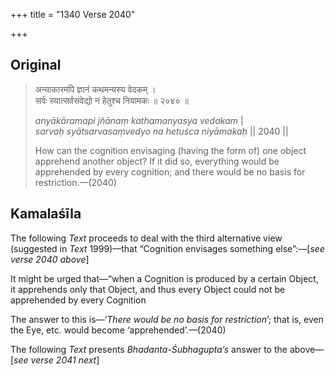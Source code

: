 +++
title = "1340 Verse 2040"

+++
## Original 
>
> अन्याकारमपि ज्ञानं कथमन्यस्य वेदकम् ।  
> सर्वः स्यात्सर्वसंवेद्यो न हेतुश्च नियामकः ॥ २०४० ॥ 
>
> *anyākāramapi jñānaṃ kathamanyasya vedakam* \|  
> *sarvaḥ syātsarvasaṃvedyo na hetuśca niyāmakaḥ* \|\| 2040 \|\| 
>
> How can the cognition envisaging (having the form of) one object apprehend another object? If it did so, everything would be apprehended by every cognition; and there would be no basis for restriction.—(2040)



## Kamalaśīla

The following *Text* proceeds to deal with the third alternative view (suggested in *Text* 1999)—that “Cognition envisages something else”:—[*see verse 2040 above*]

It might be urged that—“when a Cognition is produced by a certain Object, it apprehends only that Object, and thus every Object could not be apprehended by every Cognition

The answer to this is—‘*There would be no basis for restriction*’; that is, even the Eye, etc. would become ‘apprehended’.—(2040)

The following *Text* presents *Bhadanta-Śubhagupta’s* answer to the above—[*see verse 2041 next*]


